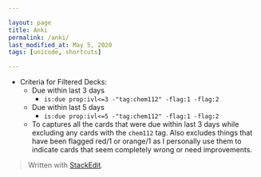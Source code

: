 ```yaml
---  

layout: page
title: Anki
permalink: /anki/  
last_modified_at: May 5, 2020
tags: [unicode, shortcuts]  

--- 
```


* Criteria for Filtered Decks:
  * Due within last 3 days
	  * `is:due prop:ivl<=3 -"tag:chem112" -flag:1 -flag:2`
  * Due within last 5 days
	  * `is:due prop:ivl<=5 -"tag:chem112" -flag:1 -flag:2`
  * To captures all the cards that were due within last 3 days while excluding any cards with the `chem112` tag. Also excludes things that have been flagged red/1 or orange/1 as I personally use them to indicate cards that seem completely wrong or need  improvements.


> Written with  [StackEdit](https://stackedit.io/).

<!--stackedit_data:
eyJoaXN0b3J5IjpbLTI2ODA2MTIyM119
-->